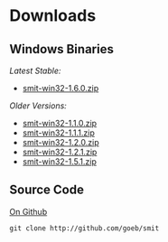 
# Downloads

## Windows Binaries

*Latest Stable:*
- [smit-win32-1.6.0.zip](downloads/smit-win32-1.6.0.zip)

*Older Versions:*
- [smit-win32-1.1.0.zip](downloads/smit-win32-1.1.0.zip)
- [smit-win32-1.1.1.zip](downloads/smit-win32-1.1.1.zip)
- [smit-win32-1.2.0.zip](downloads/smit-win32-1.2.0.zip)
- [smit-win32-1.2.1.zip](downloads/smit-win32-1.2.1.zip)
- [smit-win32-1.5.1.zip](downloads/smit-win32-1.5.1.zip)

## Source Code

[On Github](http://github.com/goeb/smit)

    git clone http://github.com/goeb/smit
